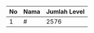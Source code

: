 | No | Nama            | Jumlah Level |
|----|-----------------|--------------|
| 1  | #    |    2576        |
